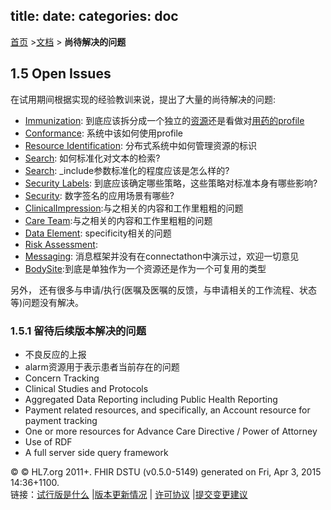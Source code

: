 title: 
date: 
categories: doc
---

  [首页](../home/index.html) >[文档](documentation.html) > **尚待解决的问题**	



<a name="todo"> </a>

## 1.5 Open Issues

在试用期间根据实现的经验教训来说，提出了大量的尚待解决的问题:

*   [Immunization](): 到底应该拆分成一个独立的[资源](immunization.html)还是看做对[用药的profile](medicationadministration-immunization.html)
*   [Conformance](profiling.html#dstu): 系统中该如何使用profile
*   [Resource Identification](managing.html#dstu): 分布式系统中如何管理资源的标识    
*   [Search](search.html#dstu): 如何标准化对文本的检索?
*   [Search](search.html#dstu-2): _include参数标准化的程度应该是怎么样的?
*   [Security Labels](security-labels.html#dstu): 到底应该确定哪些策略，这些策略对标准本身有哪些影响?
*   [Security](security.html#dstu): 数字签名的应用场景有哪些?
*   [ClinicalImpression](clinicalimpression.html):与之相关的内容和工作里粗粗的问题     
*   [Care Team](careplan.html#dstu):与之相关的内容和工作里粗粗的问题     
*   [Data Element](dataelement.html):  specificity相关的问题   
*   [Risk Assessment](riskassessment.html):     
*   [Messaging](messaging.html#dstu): 消息框架并没有[](medicationadministration-immunization.html)在connectathon中演示过，欢迎一切意见
*   [BodySite](bodysite.html#dstu):到底是单独作为一个资源还是作为一个可复用的类型       

另外， 还有很多与申请/执行(医嘱及医嘱的反馈，与申请相关的工作流程、状态等)问题没有解决。

### 1.5.1  留待后续版本解决的问题
*   不良反应的上报       
*	alarm资源用于表示患者当前存在的问题      
*	Concern Tracking     
*	Clinical Studies and Protocols         
*	Aggregated Data Reporting including Public Health Reporting        
*	Payment related resources, and specifically, an Account resource for payment tracking      
*	One or more resources for Advance Care Directive / Power of Attorney      
*	Use of RDF       
*	A full server side query framework       

&copy; © HL7.org 2011+. FHIR DSTU (v0.5.0-5149) generated on Fri, Apr 3, 2015 14:36+1100\.  
  链接：[试行版是什么](http://hl7.org/implement/standards/fhir/dstu.html) |[版本更新情况](http://hl7.org/implement/standards/fhir/history.html) | [许可协议](http://hl7.org/implement/standards/fhir/license.html) |[提交变更建议](http://gforge.hl7.org/gf/project/fhir/tracker/?action=TrackerItemAdd&tracker_id=677)